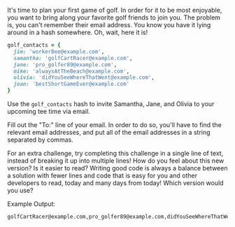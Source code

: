 It's time to plan your first game of golf.
In order for it to be most enjoyable, you want to bring along your favorite golf friends to join you.
The problem is, you can't remember their email address. You know you have it lying around in a hash somewhere.
Oh, wait, here it is!

```ruby
golf_contacts = {
  jim: 'workerBee@example.com',
  samantha: 'golfCartRacer@example.com',
  jane: 'pro_golfer89@example.com',
  mike: 'alwaysAtTheBeach@example.com',
  olivia: 'didYouSeeWhereThatWent@example.com',
  joan: 'bestShortGameEver@example.com'
}
```

Use the `golf_contacts` hash to invite Samantha, Jane, and Olivia to your upcoming tee time via email.

Fill out the "To:" line of your email. In order to do so, you'll have to find the relevant email addresses,
and put all of the email addresses in a string separated by commas.

For an extra challenge, try completing this challenge in a single line of text, instead of breaking it up into multiple lines! How do you feel about this new version? Is it easier to read? Writing good code is always a balance between a solution with fewer lines and code that is easy for you and other developers to read, today and many days from today! Which version would you use?

Example Output:

```no-highlight
golfCartRacer@example.com,pro_golfer89@example.com,didYouSeeWhereThatWent@example.com
```
